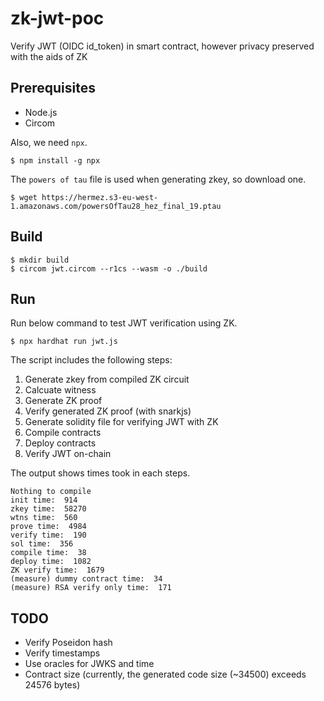 # zk-jwt-poc

Verify JWT (OIDC id\_token) in smart contract, however privacy preserved with the aids of ZK

## Prerequisites
- Node.js
- Circom

Also, we need `npx`.
```
$ npm install -g npx
```

The `powers of tau` file is used when generating zkey, so download one.
```
$ wget https://hermez.s3-eu-west-1.amazonaws.com/powersOfTau28_hez_final_19.ptau
```

## Build
```
$ mkdir build
$ circom jwt.circom --r1cs --wasm -o ./build
```

## Run

Run below command to test JWT verification using ZK.

```
$ npx hardhat run jwt.js
```
The script includes the following steps:
1. Generate zkey from compiled ZK circuit
2. Calcuate witness
3. Generate ZK proof
4. Verify generated ZK proof (with snarkjs)
5. Generate solidity file for verifying JWT with ZK
6. Compile contracts
7. Deploy contracts
8. Verify JWT on-chain


The output shows times took in each steps.
```
Nothing to compile
init time:  914
zkey time:  58270
wtns time:  560
prove time:  4984
verify time:  190
sol time:  356
compile time:  38
deploy time:  1082
ZK verify time:  1679
(measure) dummy contract time:  34
(measure) RSA verify only time:  171
```


## TODO
- Verify Poseidon hash
- Verify timestamps
- Use oracles for JWKS and time
- Contract size (currently, the generated code size (~34500) exceeds 24576 bytes)
